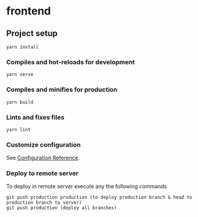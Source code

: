 # frontend

## Project setup
```
yarn install
```

### Compiles and hot-reloads for development
```
yarn serve
```

### Compiles and minifies for production
```
yarn build
```

### Lints and fixes files
```
yarn lint
```

### Customize configuration
See [Configuration Reference](https://cli.vuejs.org/config/).

### Deploy to remote server
To deploy in remote server execute any the following commands
```
git push production production (to deploy production branch & head to production branch to server)
git push production (deploy all branches)
```
